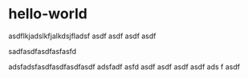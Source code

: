 # hello-world
asdflkjadslkfjalkdsjfladsf
asdf
asdf
asdf
asdf

sadfasdfasdfasfasfd


adsfadsfasdfasdfasdfasdf
adsfadf
asfd
asdf
asdf
asdf
asdf
ads
f
asdf
